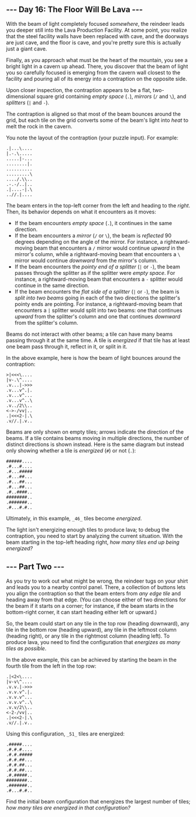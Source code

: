 ﻿## --- Day 16: The Floor Will Be Lava ---

With the beam of light completely focused  _somewhere_, the reindeer leads you deeper still into the Lava Production Facility. At some point, you realize that the steel facility walls have been replaced with cave, and the doorways are just cave, and the floor is cave, and you're pretty sure this is actually just a giant cave.

Finally, as you approach what must be the heart of the mountain, you see a bright light in a cavern up ahead. There, you discover that the  beam  of light you so carefully focused is emerging from the cavern wall closest to the facility and pouring all of its energy into a contraption on the opposite side.

Upon closer inspection, the contraption appears to be a flat, two-dimensional square grid containing  _empty space_  (`.`),  _mirrors_  (`/`  and  `\`), and  _splitters_  (`|`  and  `-`).

The contraption is aligned so that most of the beam bounces around the grid, but each tile on the grid converts some of the beam's light into  _heat_  to melt the rock in the cavern.

You note the layout of the contraption (your puzzle input). For example:

```
.|...\....
|.-.\.....
.....|-...
........|.
..........
.........\
..../.\\..
.-.-/..|..
.|....-|.\
..//.|....

```

The beam enters in the top-left corner from the left and heading to the  _right_. Then, its behavior depends on what it encounters as it moves:

-   If the beam encounters  _empty space_  (`.`), it continues in the same direction.
-   If the beam encounters a  _mirror_  (`/`  or  `\`), the beam is  _reflected_  90 degrees depending on the angle of the mirror. For instance, a rightward-moving beam that encounters a  `/`  mirror would continue  _upward_  in the mirror's column, while a rightward-moving beam that encounters a  `\`  mirror would continue  _downward_  from the mirror's column.
-   If the beam encounters the  _pointy end of a splitter_  (`|`  or  `-`), the beam passes through the splitter as if the splitter were  _empty space_. For instance, a rightward-moving beam that encounters a  `-`  splitter would continue in the same direction.
-   If the beam encounters the  _flat side of a splitter_  (`|`  or  `-`), the beam is  _split into two beams_  going in each of the two directions the splitter's pointy ends are pointing. For instance, a rightward-moving beam that encounters a  `|`  splitter would split into two beams: one that continues  _upward_  from the splitter's column and one that continues  _downward_  from the splitter's column.

Beams do not interact with other beams; a tile can have many beams passing through it at the same time. A tile is  _energized_  if that tile has at least one beam pass through it, reflect in it, or split in it.

In the above example, here is how the beam of light bounces around the contraption:

```
>|<<<\....
|v-.\^....
.v...|->>>
.v...v^.|.
.v...v^...
.v...v^..\
.v../2\\..
<->-/vv|..
.|<<<2-|.\
.v//.|.v..

```

Beams are only shown on empty tiles; arrows indicate the direction of the beams. If a tile contains beams moving in multiple directions, the number of distinct directions is shown instead. Here is the same diagram but instead only showing whether a tile is  _energized_  (`#`) or not (`.`):

```
######....
.#...#....
.#...#####
.#...##...
.#...##...
.#...##...
.#..####..
########..
.#######..
.#...#.#..

```

Ultimately, in this example,  `_46_`  tiles become  _energized_.

The light isn't energizing enough tiles to produce lava; to debug the contraption, you need to start by analyzing the current situation. With the beam starting in the top-left heading right,  _how many tiles end up being energized?_

## --- Part Two ---

As you try to work out what might be wrong, the reindeer tugs on your shirt and leads you to a nearby control panel. There, a collection of buttons lets you align the contraption so that the beam enters from  _any edge tile_  and heading away from that edge. (You can choose either of two directions for the beam if it starts on a corner; for instance, if the beam starts in the bottom-right corner, it can start heading either left or upward.)

So, the beam could start on any tile in the top row (heading downward), any tile in the bottom row (heading upward), any tile in the leftmost column (heading right), or any tile in the rightmost column (heading left). To produce lava, you need to find the configuration that  _energizes as many tiles as possible_.

In the above example, this can be achieved by starting the beam in the fourth tile from the left in the top row:

```
.|<2<\....
|v-v\^....
.v.v.|->>>
.v.v.v^.|.
.v.v.v^...
.v.v.v^..\
.v.v/2\\..
<-2-/vv|..
.|<<<2-|.\
.v//.|.v..

```

Using this configuration,  `_51_`  tiles are energized:

```
.#####....
.#.#.#....
.#.#.#####
.#.#.##...
.#.#.##...
.#.#.##...
.#.#####..
########..
.#######..
.#...#.#..

```

Find the initial beam configuration that energizes the largest number of tiles;  _how many tiles are energized in that configuration?_
